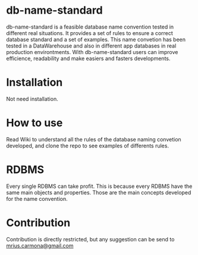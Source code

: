 # db-name-standard
db-name-standard is a feasible database name convention tested in different real situations. It provides a set of rules to ensure a correct database standard and a set of examples. This name convetion has been tested in a DataWarehouse and also in different app databases in real production environtments. With db-name-standard users can improve efficience, readability and make easiers and fasters developments.

# Installation
Not need installation.

# How to use
Read Wiki to understand all the rules of the database naming convetion developed, and clone the repo to see examples of differents rules.

# RDBMS 
Every single RDBMS can take profit. This is because every RDBMS have the same main objects and properties. Those are the main concepts developed for the name convention.

# Contribution
Contribution is directly restricted, but any suggestion can be send to mrius.carmona@gmail.com
